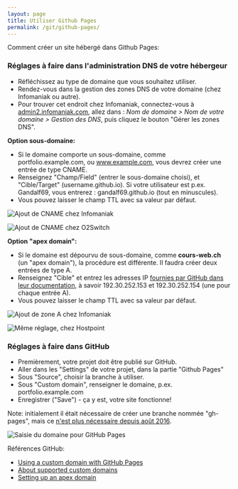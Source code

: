 ```yaml
---
layout: page
title: Utiliser Github Pages
permalink: /git/github-pages/
---
```


Comment créer un site hébergé dans Github Pages:

<h3>Réglages à faire dans l'administration DNS de votre hébergeur</h3>

- Réfléchissez au type de domaine que vous souhaitez utiliser. 
- Rendez-vous dans la gestion des zones DNS de votre domaine (chez Infomaniak ou autre).
- Pour trouver cet endroit chez Infomaniak, connectez-vous à [admin2.infomaniak.com](https://admin2.infomaniak.com/), allez dans : *Nom de domaine > Nom de votre domaine > Gestion des DNS*, puis cliquez le bouton "Gérer les zones DNS".

**Option sous-domaine:**

- Si le domaine comporte un sous-domaine, comme portfolio.example.com, ou www.example.com, vous devrez créer une entrée de type CNAME.
- Renseignez "Champ/Field" (entrer le sous-domaine choisi), et "Cible/Target" (username.github.io). Si votre utilisateur est p.ex. Gandalf69, vous entrerez : gandalf69.github.io (tout en minuscules).
- Vous pouvez laisser le champ TTL avec sa valeur par défaut.

![Ajout de CNAME chez Infomaniak](/cours-divers/img/github-dns-cname.png)

![Ajout de CNAME chez O2Switch](/cours-divers/img/git-cname-o2switch.png)

**Option "apex domain":**

- Si le domaine est dépourvu de sous-domaine, comme **cours-web.ch** (un "apex domain"), la procédure est différente. Il faudra créer deux entrées de type A.
- Renseignez "Cible" et entrez les adresses IP [fournies par GitHub dans leur documentation](https://help.github.com/articles/setting-up-an-apex-domain/), à savoir 192.30.252.153 et 192.30.252.154 (une pour chaque entrée A).
- Vous pouvez laisser le champ TTL avec sa valeur par défaut.

![Ajout de zone A chez Infomaniak](/cours-divers/img/git-apex-infomaniak.png)

![Même réglage, chez Hostpoint](/cours-divers/img/git-apex-hostpoint.png)

<h3>Réglages à faire dans GitHub</h3>

- Premièrement, votre projet doit être publié sur GitHub.
- Aller dans les "Settings" de votre projet, dans la partie "Github Pages"
- Sous "Source", choisir la branche à utiliser.
- Sous "Custom domain", renseigner le domaine, p.ex. portfolio.example.com
- Enregistrer ("Save") - ça y est, votre site fonctionne!

Note: initialement il était nécessaire de créer une branche nommée "gh-pages", mais ce [n'est plus nécessaire depuis août 2016](https://github.com/blog/2228-simpler-github-pages-publishing).

![Saisie du domaine pour GitHub Pages](/cours-divers/img/github-custom-pages.png)

Références GitHub: 

* [Using a custom domain with GitHub Pages](https://help.github.com/articles/using-a-custom-domain-with-github-pages/)
* [About supported custom domains](https://help.github.com/articles/about-supported-custom-domains/)
* [Setting up an apex domain](https://help.github.com/articles/setting-up-an-apex-domain-and-www-subdomain/)
